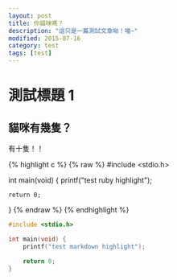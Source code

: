 ```yaml
---
layout: post
title: 你貓咪嗎？
description: "這只是一篇測試文章呦！喵~"
modified: 2015-07-16
category: test
tags: [test]
---
```


# 測試標題 1

## 貓咪有幾隻？

有十隻！！

{% highlight c %}
{% raw %}
#include <stdio.h>

int main(void) {
    printf("test ruby highlight");

    return 0;
}
{% endraw %}
{% endhighlight %}

~~~c
#include <stdio.h>

int main(void) {
    printf("test markdown highlight");

    return 0;
}
~~~
